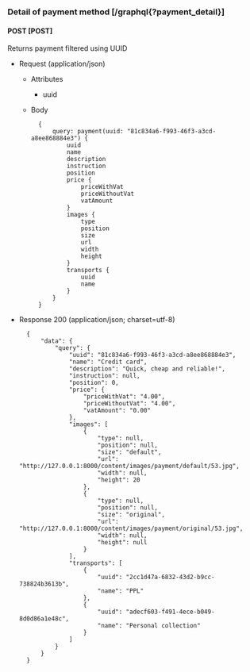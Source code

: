 ### Detail of payment method [/graphql{?payment_detail}]

#### POST [POST]

Returns payment filtered using UUID

- Request (application/json)

    - Attributes

        - uuid

    - Body

            {
                query: payment(uuid: "81c834a6-f993-46f3-a3cd-a8ee868884e3") {
                    uuid
                    name
                    description
                    instruction
                    position
                    price {
                        priceWithVat
                        priceWithoutVat
                        vatAmount
                    }
                    images {
                        type
                        position
                        size
                        url
                        width
                        height
                    }
                    transports {
                        uuid
                        name
                    }
                }
            }

- Response 200 (application/json; charset=utf-8)

        {
            "data": {
                "query": {
                    "uuid": "81c834a6-f993-46f3-a3cd-a8ee868884e3",
                    "name": "Credit card",
                    "description": "Quick, cheap and reliable!",
                    "instruction": null,
                    "position": 0,
                    "price": {
                        "priceWithVat": "4.00",
                        "priceWithoutVat": "4.00",
                        "vatAmount": "0.00"
                    },
                    "images": [
                        {
                            "type": null,
                            "position": null,
                            "size": "default",
                            "url": "http://127.0.0.1:8000/content/images/payment/default/53.jpg",
                            "width": null,
                            "height": 20
                        },
                        {
                            "type": null,
                            "position": null,
                            "size": "original",
                            "url": "http://127.0.0.1:8000/content/images/payment/original/53.jpg",
                            "width": null,
                            "height": null
                        }
                    ],
                    "transports": [
                        {
                            "uuid": "2cc1d47a-6832-43d2-b9cc-738824b3613b",
                            "name": "PPL"
                        },
                        {
                            "uuid": "adecf603-f491-4ece-b049-8d0d86a1e48c",
                            "name": "Personal collection"
                        }
                    ]
                }
            }
        }
